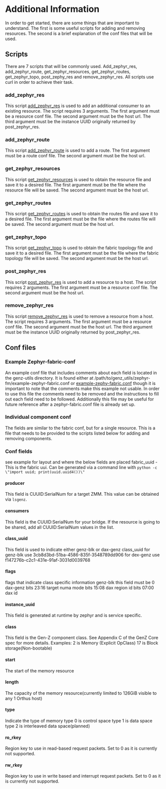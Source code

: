 # Additional Information

In order to get started, there are some things that are important to understand. The first is some useful scripts for adding and removing resources. The second is a brief explanation of the conf files that will be used.

## Scripts

There are 7 scripts that will be commonly used. Add_zephyr_res, add_zephyr_route, get_zephyr_resources, get_zephyr_routes, get_zephyr_topo, post_zephy_res and remove_zephyr_res. All scripts use curl in order to achieve their task.

### add_zephyr_res
This script [add_zephyr_res](https://github.com/linux-genz/genz-utils/blob/master/add_zephyr_res) is used to add an additional consumer to an existing resource. The script requires 3 arguments. The first argument must be a resource conf file. The second argument must be the host url. The third argument must be the instance UUID originally returned by post_zephyr_res.

### add_zephyr_route
This script [add_zephyr_route](https://github.com/linux-genz/genz-utils/blob/master/add_zephyr_route) is used to add a route. The first argument must be a route conf file. The second argument must be the host url.

### get_zephyr_resources
This script [get_zephyr_resources](https://github.com/linux-genz/genz-utils/blob/master/get_zephyr_resources) is used to obtain the resource file and save it to a desired file. The first argument must be the file where the resource file will be saved. The second argument must be the host url. 

### get_zephyr_routes
This script [get_zephyr_routes](https://github.com/linux-genz/genz-utils/blob/master/get_zephyr_routes) is used to obtain the routes file and save it to a desired file. The first argument must be the file where the routes file will be saved. The second argument must be the host url.

### get_zephyr_topo
This script [get_zephyr_topo](https://github.com/linux-genz/genz-utils/blob/master/get_zephyr_topo) is used to obtain the fabric topology file and save it to a desired file. The first argument must be the file where the fabric topology file will be saved. The second argument must be the host url.

### post_zephyr_res
This script [post_zephyr_res](https://github.com/linux-genz/genz-utils/blob/master/post_zephyr_res) is used to add a resource to a host. The script requires 2 arguments. The first argument must be a resource conf file. The second argument must be the host url.

### remove_zephyr_res
This script [remove_zephyr_res](https://github.com/linux-genz/genz-utils/blob/master/remove_zephyr_res) is used to remove a resource from a host. The script requires 3 arguments. The first argument must be a resource conf file. The second argument must be the host url. The third argument must be the instance UUID originally returned by post_zephyr_res.

## Conf files

### Example Zephyr-fabric-conf

An example conf file that includes comments about each field is located in the genz-utils directory. It is found either at /path/to/genz_utils/zephyr-fm/example-zephyr-fabric.conf or  [example-zephy-fabric.conf](https://github.com/linux-genz/genz-utils/blob/master/zephyr-fm/example-zephyr-fabric.conf) though it is important to note that the comments make this example not usable. In order to use this file the comments need to be removed and the instructions to fill out each field need to be followed. Additionally this file may be useful for future reference after a zephyr-fabric.conf file is already set up.

### Individual component conf

The fields are similar to the fabric conf, but for a single resource. This is a file that needs to be provided to the scripts listed below for adding and removing components.

### Conf fields
see example for layout and where the below fields are placed
fabric_uuid - This is the fabric uui. Can be generated via a command line with `python -c \"import uuid; print(uuid.uuid4())\"`

#### producer
This field is CUUID:SerialNum for a target ZMM. This value can be obtained via `lsgenz`.

#### consumers
This field is the CUUID:SerialNum for your bridge. If the resource is going to be shared, add all CUUID:SerialNum values in the list.

#### class_uuid
This field is used to indicate either genz-blk or dax-genz class_uuid
for genz-blk use 3cb8d3bd-51ba-4586-835f-3548789dd906
for dex-genz use f147276b-c2c1-431e-91af-3031d0039768

#### flags
flags that indicate class specific information
genz-blk this field must be 0
dax-genz bits 23:16 target numa mode
         bits 15:08 dax region id
         bits 07:00 dax id

#### instance_uuid
This field is generated at runtime by zephyr and is service specific.

#### class
This field is the Gen-Z component class. See Appendix C of the GenZ Core spec for more details. Examples:
2 is Memory (Explicit OpClass)
17 is Block storage(Non-bootable)

#### start
The start of the memory resource

#### length
The capacity of the memory resource(currently limited to 126GiB visible to any 1 Orthus host)

#### type
Indicate the type of memory
type 0 is control space
type 1 is data space
type 2 is interleaved data space(planned)

#### ro_rkey
Region key to use in read-based request packets. Set to 0 as it is currently not supported.

#### rw_rkey
Region key to use in write based and interrupt request packets. Set to 0 as it is currently not supported.




[linux-genz]: https://github.com/linux-genz/linux  
[udk/orthus]: https://github.com/linux-genz/linux/udk/orthus  
[README]: https://github.com/linux-genz/udk/blob/master/README.md 
[Release_Notes]: https://github.com/linux-genz/linux/udk/orthus/Known_Bugs_and_Limitations.md  
[Known_Bugs_and_Limitations]: https://github.com/linux-genz/linux/udk/Known_Bugs_and_Limitations.md  

